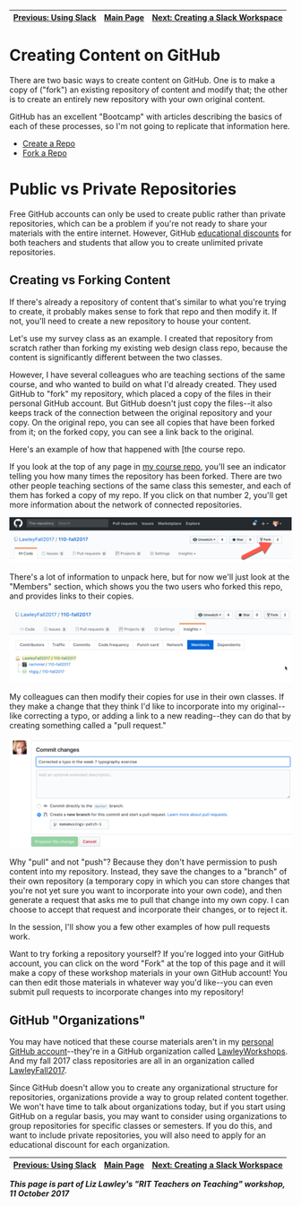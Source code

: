 | [Previous: Using Slack](usingSlack.md) | [Main Page](README.md) | [Next: Creating a Slack Workspace](creatingSlack.md) |
|--------------------------------|-----------------------------|------------------------|

# Creating Content on GitHub

There are two basic ways to create content on GitHub. One is to make a copy of ("fork") an existing repository of content and modify that; the other is to create an entirely new repository with your own original content. 

GitHub has an excellent "Bootcamp" with articles describing the basics of each of these processes, so I'm not going to replicate that information here. 

- [Create a Repo](https://help.github.com/articles/create-a-repo/)
- [Fork a Repo](https://help.github.com/articles/fork-a-repo/)

# Public vs Private Repositories
Free GitHub accounts can only be used to create public rather than private repositories, which can be a problem if you're not ready to share your materials with the entire internet. However, GitHub [educational discounts](https://education.github.com) for both teachers and students that allow you to create unlimited private repositories. 

## Creating vs Forking Content
If there's already a repository of content that's similar to what you're trying to create, it probably makes sense to fork that repo and then modify it. If not, you'll need to create a new repository to house your content. 

Let's use my survey class as an example. I created that repository from scratch rather than forking my existing web design class repo, because the content is significantly different between the two classes. 

However, I have several colleagues who are teaching sections of the same course, and who wanted to build on what I'd already created. They used GitHub to "fork" my repository, which placed a copy of the files in their personal GitHub account. But GitHub doesn't just copy the files--it also keeps track of the connection between the original repository and your copy. On the original repo, you can see all copies that have been forked from it; on the forked copy, you can see a link back to the original. 

Here's an example of how that happened with [the course repo.  

If you look at the top of any page in [my course repo](https://github.com/LawleyFall2017/110-fall2017), you'll see an indicator telling you how many times the repository has been forked. There are two other people teaching sections of the same class this semester, and each of them has forked a copy of my repo. If you click on that number 2, you'll get more information about the network of connected repositories. 

![GitHub fork count](images/github-forkcount.png)

There's a lot of information to unpack here, but for now we'll just look at the "Members" section, which shows you the two users who forked this repo, and provides links to their copies. 

![GitHub fork count](images/github-forks.png)

My colleagues can then modify their copies for use in their own classes. If they make a change that they think I'd like to incorporate into my original--like correcting a typo, or adding a link to a new reading--they can do that by creating something called a "pull request." 

![GitHub fork count](images/github-pull-request.png)

Why "pull" and not "push"? Because they don't have permission to push content into my repository. Instead, they save the changes to a "branch" of their own repository (a temporary copy in which you can store changes that you're not yet sure you want to incorporate into your own code), and then generate a request that asks me to pull that change into my own copy. I can choose to accept that request and incorporate their changes, or to reject it. 

In the session, I'll show you a few other examples of how pull requests work. 

Want to try forking a repository yourself? If you're logged into your GitHub account, you can click on the word "Fork" at the top of this page and it will make a copy of these workshop materials in your own GitHub account! You can then edit those materials in whatever way you'd like--you can even submit pull requests to incorporate changes into my repository!

## GitHub "Organizations"

You may have noticed that these course materials aren't in my [personal GitHub account](https://github.com/mamamusings)--they're in a GitHub organization called [LawleyWorkshops](https://github.com/LawleyWorkshops). And my fall 2017 class repositories are all in an organization called [LawleyFall2017](https://github.com/LawleyFall2017). 

Since GitHub doesn't allow you to create any organizational structure for repositories, organizations provide a way to group related content together. We won't have time to talk about organizations today, but if you start using GitHub on a regular basis, you may want to consider using organizations to group repositories for specific classes or semesters. If you do this, and want to include private repositories, you will also need to apply for an educational discount for each organization.   



| [Previous: Using Slack](usingSlack.md) | [Main Page](README.md) | [Next: Creating a Slack Workspace](creatingSlack.md) |
|--------------------------------|-----------------------------|------------------------|

***This page is part of Liz Lawley's "RIT Teachers on Teaching" workshop, 11 October 2017***


